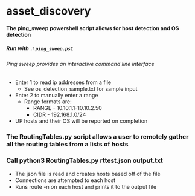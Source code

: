 # asset_discovery

#### The ping_sweep powershell script allows for host detection and OS detection

##### Run with `.\ping_sweep.ps1`
###### Ping sweep provides an interactive command line interface
* Enter 1 to read ip addresses from a file
  * See os_detection_sample.txt for sample input
* Enter 2 to manually enter a range
  * Range formats are:
    * RANGE - 10.10.1.1-10.10.2.50
    * CIDR - 192.168.1.0/24
* UP hosts and their OS will be reported on completion


### The RoutingTables.py script allows a user to remotely gather all the routing tables from a lists of hosts
### Call python3 RoutingTables.py rttest.json output.txt
* The json file is read and creates hosts based off of the file
* Connections are attempted to each host
* Runs route -n on each host and prints it to the output file

